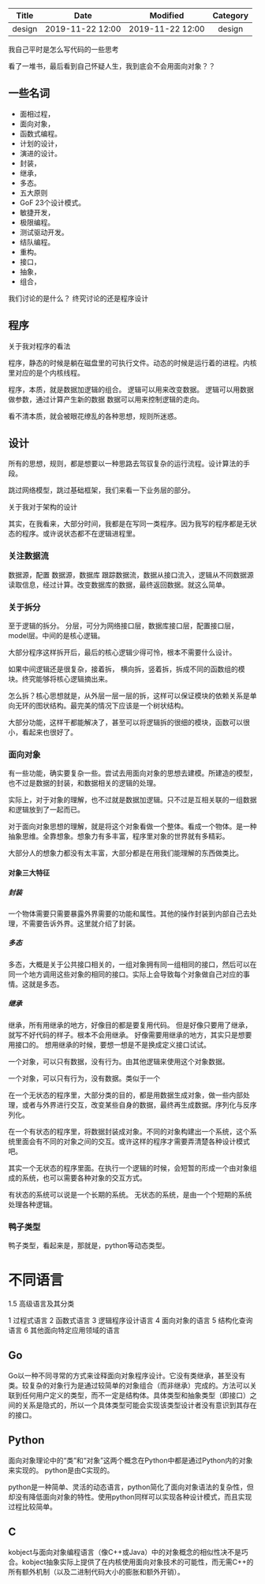 | Title                | Date             | Modified         | Category          |
|:--------------------:|:----------------:|:----------------:|:-----------------:|
| design      | 2019-11-22 12:00 | 2019-11-22 12:00 | design   |




  
我自己平时是怎么写代码的一些思考

看了一堆书，最后看到自己怀疑人生，我到底会不会用面向对象？？


## 一些名词
- 面相过程，
- 面向对象，
- 函数式编程。
- 计划的设计，
- 演进的设计。
- 封装，
- 继承，
- 多态。
- 五大原则
- GoF 23个设计模式。
- 敏捷开发，
- 极限编程。
- 测试驱动开发。
- 结队编程。
- 重构。
- 接口，
- 抽象，
- 组合，




我们讨论的是什么？
终究讨论的还是程序设计


## 程序

关于我对程序的看法

程序，静态的时候是躺在磁盘里的可执行文件。动态的时候是运行着的进程。内核里对应的是个内核线程。

程序，本质，就是数据加逻辑的组合。
逻辑可以用来改变数据。
逻辑可以用数据做参数，通过计算产生新的数据
数据可以用来控制逻辑的走向。

看不清本质，就会被眼花缭乱的各种思想，规则所迷惑。

## 设计
所有的思想，规则，都是想要以一种思路去驾驭复杂的运行流程。设计算法的手段。



跳过网络模型，跳过基础框架，我们来看一下业务层的部分。


关于我对于架构的设计


其实，在我看来，大部分时间，我都是在写同一类程序。因为我写的程序都是无状态的程序。或许说状态都不在逻辑进程里。

### 关注数据流

数据源，配置
数据源，数据库
跟踪数据流，数据从接口流入，逻辑从不同数据源读取信息，经过计算。改变数据库的数据，最终返回数据。就这么简单。

### 关于拆分

至于逻辑的拆分。
分层，可分为网络接口层，数据库接口层，配置接口层，model层。中间的是核心逻辑。


大部分程序这样拆开后，最后的核心逻辑少得可怜，根本不需要什么设计。


如果中间逻辑还是很复杂，接着拆，
横向拆，竖着拆，拆成不同的函数组的模块。终究能够将核心逻辑摘出来。


怎么拆？核心思想就是，从外层一层一层的拆，这样可以保证模块的依赖关系是单向无环的图状结构。最完美的情况下应该是一个树状结构。



大部分功能，这样干都能解决了，甚至可以将逻辑拆的很细的模块，函数可以很小，看起来也很好了。


### 面向对象

有一些功能，确实要复杂一些。尝试去用面向对象的思想去建模。所建造的模型，也不过是数据的封装，和数据相关的逻辑的处理。

实际上，对于对象的理解，也不过就是数据加逻辑。只不过是互相关联的一组数据和逻辑放到了一起而已。

对于面向对象思想的理解，就是将这个对象看做一个整体。看成一个物体。是一种抽象思维。全靠想象。想象力有多丰富，程序里对象的世界就有多精彩。

大部分人的想象力都没有太丰富，大部分都是在用我们能理解的东西做类比。


#### 对象三大特征

##### 封装
一个物体需要只需要暴露外界需要的功能和属性。其他的操作封装到内部自己去处理，不需要告诉外界。这里就介绍了封装。   
##### 多态
多态，大概是关于公共接口相关的，一组对象拥有同一组相同的接口，然后可以在同一个地方调用这些对象的相同的接口。实际上会导致每个对象做自己对应的事情。这就是多态。
##### 继承
继承，所有用继承的地方，好像目的都是要复用代码。
但是好像只要用了继承，就写不好代码的样子。根本不会用继承。
好像需要用继承的地方，其实只是想要用接口的。
想用继承的时候，要想一想是不是换成定义接口试试。


一个对象，可以只有数据，没有行为。由其他逻辑来使用这个对象数据。

一个对象，可以只有行为，没有数据。类似于一个


在一个无状态的程序里，大部分类的目的，都是用数据生成对象，做一些内部处理，或者与外界进行交互，改变某些自身的数据，最终再生成数据。序列化与反序列化。

在一个有状态的程序里，将数据封装成对象。不同的对象构建出一个系统，这个系统里面会有不同的对象之间的交互。或许这样的程序才需要弄清楚各种设计模式吧。

其实一个无状态的程序里面。在执行一个逻辑的时候，会短暂的形成一个由对象组成的系统，也可以需要各种对象的交互方式。

有状态的系统可以说是一个长期的系统。
无状态的系统，是由一个个短期的系统处理各种逻辑。



### 鸭子类型

鸭子类型，看起来是，那就是，python等动态类型。



# 不同语言

1.5 高级语言及其分类

1 过程式语言
2 函数式语言
3 逻辑程序设计语言
4 面向对象的语言
5 结构化查询语言
6 其他面向特定应用领域的语言


## Go

Go以一种不同寻常的方式来诠释面向对象程序设计。它没有类继承，甚至没有类。较复杂的对象行为是通过较简单的对象组合（而非继承）完成的。方法可以关联到任何用户定义的类型，而不一定是结构体。具体类型和抽象类型（即接口）之间的关系是隐式的，所以一个具体类型可能会实现该类型设计者没有意识到其存在的接口。


## Python
面向对象理论中的“类”和“对象”这两个概念在Python中都是通过Python内的对象来实现的。
python是由C实现的。


python是一种简单、灵活的动态语言，python简化了面向对象语法的复杂性，但却没有降低面向对象的特性。使用python同样可以实现各种设计模式，而且实现过程比较简单。



## C

kobject与面向对象编程语言（像C++或Java）中的对象概念的相似性决不是巧合。kobject抽象实际上提供了在内核使用面向对象技术的可能性，而无需C++的所有额外机制（以及二进制代码大小的膨胀和额外开销）。






